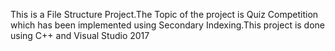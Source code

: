This is a File Structure Project.The Topic of the project is Quiz Competition which has been implemented using Secondary Indexing.This project is done using C++ and Visual Studio 2017
